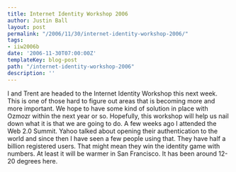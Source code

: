 ```yaml
---
title: Internet Identity Workshop 2006
author: Justin Ball
layout: post
permalink: "/2006/11/30/internet-identity-workshop-2006/"
tags:
- iiw2006b
date: '2006-11-30T07:00:00Z'
templateKey: blog-post
path: "/internet-identity-workshop-2006"
description: ''
---
```


I and Trent are headed to the Internet Identity Workshop this next week. This is one of those hard to figure out areas that is becoming more and more important. We hope to have some kind of solution in place with Ozmozr within the next year or so. Hopefully, this workshop will help us nail down what it is that we are going to do.
A few weeks ago I attended the Web 2.0 Summit. Yahoo talked about opening their authentication to the world and since then I have seen a few people using that. They have half a billion registered users. That might mean they win the identity game with numbers.
At least it will be warmer in San Francisco. It has been around 12-20 degrees here.
